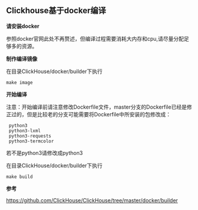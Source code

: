 ## Clickhouse基于docker编译

**请安装docker**

参照docker官网此处不再赘述，但编译过程需要消耗大内存和cpu,请尽量分配足够多的资源。

**制作编译镜像**

在目录ClickHouse/docker/builder下执行
```
make image
```

**开始编译**

注意：开始编译前请注意修改Dockerfile文件，master分支的Dockerfile已经是修正过的，但是比较老的分支可能需要将Dockerfile中所安装的包修改成：
```
 python3 
 python3-lxml 
 python3-requests 
 python3-termcolor
```
若不是python3请修改成python3

在目录ClickHouse/docker/builder下执行

```
make build
```

**参考**

https://github.com/ClickHouse/ClickHouse/tree/master/docker/builder
